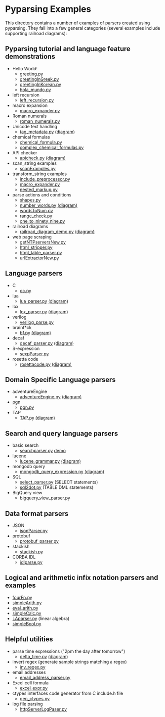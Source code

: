 # Pyparsing Examples

This directory contains a number of examples of parsers created using pyparsing. They fall into a few general 
categories (several examples include supporting railroad diagrams):

## Pyparsing tutorial and language feature demonstrations
  * Hello World!
    * [greeting.py](./greeting.py)
    * [greetingInGreek.py](./greetingInGreek.py)
    * [greetingInKorean.py](./greetingInKorean.py)
    * [hola_mundo.py](./hola_mundo.py)
  * left recursion
    * [left_recursion.py](./left_recursion.py)
  * macro expansion
    * [macro_expander.py](./macro_expander.py)
  * Roman numerals
    * [roman_numerals.py](./roman_numerals.py)
  * Unicode text handling
    * [tag_metadata.py](./tag_metadata.py) [(diagram)](./tag_metadata_diagram.html)
  * chemical formulas
    * [chemical_formula.py](./chemical_formula.py)
    * [complex_chemical_formulas.py](./complex_chemical_formulas.py)
  * API checker
    * [apicheck.py](./apicheck.py) [(diagram)](./apicheck_diagram.html)
  * scan_string examples
    * [scanExamples.py](./scanExamples.py)
  * transform_string examples
    * [include_preprocessor.py](./include_preprocessor.py)
    * [macro_expander.py](./macro_expander.py)
    * [nested_markup.py](./nested_markup.py)
  * parse actions and conditions
    * [shapes.py](./shapes.py)
    * [number_words.py](./number_words.py) [(diagram)](./number_words_diagram.html)
    * [wordsToNum.py](./wordsToNum.py)
    * [range_check.py](./range_check.py)
    * [one_to_ninety_nine.py](./one_to_ninety_nine.py)
  * railroad diagrams
    * [railroad_diagram_demo.py](./railroad_diagram_demo.py) [(diagram)](./railroad_diagram_demo.html)
  * web page scraping
    * [getNTPserversNew.py](./getNTPserversNew.py)
    * [html_stripper.py](./html_stripper.py)
    * [html_table_parser.py](./html_table_parser.py)
    * [urlExtractorNew.py](./urlExtractorNew.py)
## Language parsers
  * C
    * [oc.py](./oc.py)
  * lua
    * [lua_parser.py](./lua_parser.py) [(diagram)](./lua_parser_diagram.html)
  * lox
    * [lox_parser.py](./lox_parser.py) [(diagram)](./lox_parser_diagram.html)
  * verilog
    * [verilog_parse.py](./verilog_parse.py)
  * brainf*ck
    * [bf.py](./bf.py) [(diagram)](./bf_diagram.html)
  * decaf
    * [decaf_parser.py](./decaf_parser.py) [(diagram)](./decaf_parser_diagram.html)
  * S-expression
    * [sexpParser.py](./sexpParser.py)
  * rosetta code
    * [rosettacode.py](./rosettacode.py) [(diagram)](./rosettacode_diagram.html)
## Domain Specific Language parsers
  * adventureEngine
    * [adventureEngine.py](./adventureEngine.py) [(diagram)](./adventure_game_parser_diagram.html)
  * pgn
    * [pgn.py](./pgn.py)
  * TAP
    * [TAP.py](./TAP.py) [(diagram)](./TAP_diagram.html)
## Search and query language parsers
  * basic search
    * [searchparser.py](./searchparser.py) [demo](./searchParserAppDemo.py)
  * lucene
    * [lucene_grammar.py](./lucene_grammar.py) [(diagram)](./lucene_grammar_diagram.html)
  * mongodb query
    * [mongodb_query_expression.py](./mongodb_query_expression.py) [(diagram)](./mongodb_query_expression.html)
  * SQL
    * [select_parser.py](./select_parser.py) (SELECT statements)
    * [sql2dot.py](./sql2dot.py) (TABLE DML statements)
  * BigQuery view
    * [bigquery_view_parser.py](./bigquery_view_parser.py)
## Data format parsers
  * JSON
    * [jsonParser.py](./jsonParser.py)
  * protobuf
    * [protobuf_parser.py](./protobuf_parser.py)
  * stackish
    * [stackish.py](./stackish.py)
  * CORBA IDL
    * [idlparse.py](./idlparse.py)
## Logical and arithmetic infix notation parsers and examples
  * [fourFn.py](./fourFn.py)
  * [simpleArith.py](./simpleArith.py)
  * [eval_arith.py](./eval_arith.py)
  * [simpleCalc.py](./simpleCalc.py)
  * [LAparser.py](./LAparser.py) (linear algebra)
  * [simpleBool.py](./simpleBool.py)
## Helpful utilities
  * parse time expressions ("2pm the day after tomorrow")
    * [delta_time.py](./delta_time.py) [(diagram)](./delta_time_diagram.html)
  * invert regex (generate sample strings matching a regex)
    * [inv_regex.py](./inv_regex.py)
  * email addresses
    * [email_address_parser.py](./email_address_parser.py)
  * Excel cell formula
    * [excel_expr.py](./excel_expr.py)
  * ctypes interfaces code generator from C include.h file
    * [gen_ctypes.py](./gen_ctypes.py)
  * log file parsing
    * [httpServerLogPaser.py](./httpServerLogPaser.py)


